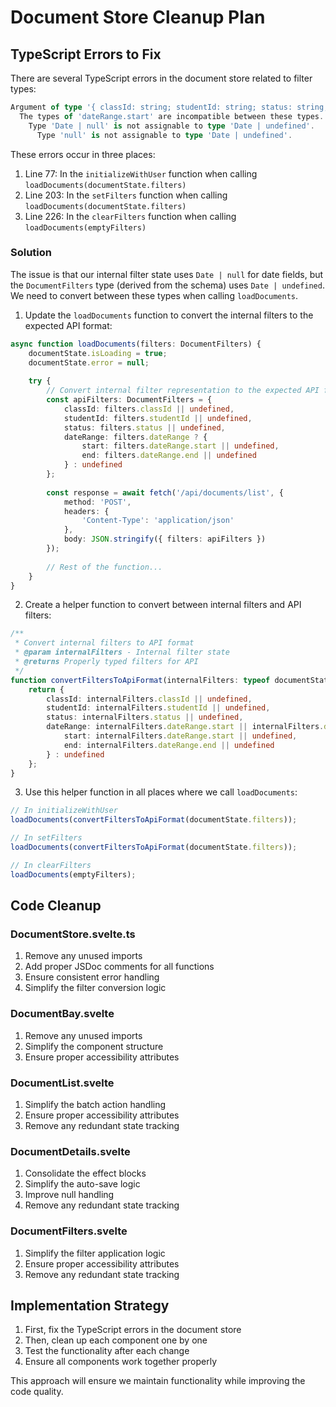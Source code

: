 # Document Store Cleanup Plan

## TypeScript Errors to Fix

There are several TypeScript errors in the document store related to filter types:

```typescript
Argument of type '{ classId: string; studentId: string; status: string; dateRange: { start: Date | null; end: Date | null; }; }' is not assignable to parameter of type '{ classId?: string | undefined; studentId?: string | undefined; status?: string | undefined; dateRange?: { start?: Date | undefined; end?: Date | undefined; } | undefined; }'.
  The types of 'dateRange.start' are incompatible between these types.
    Type 'Date | null' is not assignable to type 'Date | undefined'.
      Type 'null' is not assignable to type 'Date | undefined'.
```

These errors occur in three places:
1. Line 77: In the `initializeWithUser` function when calling `loadDocuments(documentState.filters)`
2. Line 203: In the `setFilters` function when calling `loadDocuments(documentState.filters)`
3. Line 226: In the `clearFilters` function when calling `loadDocuments(emptyFilters)`

### Solution

The issue is that our internal filter state uses `Date | null` for date fields, but the `DocumentFilters` type (derived from the schema) uses `Date | undefined`. We need to convert between these types when calling `loadDocuments`.

1. Update the `loadDocuments` function to convert the internal filters to the expected API format:

```typescript
async function loadDocuments(filters: DocumentFilters) {
    documentState.isLoading = true;
    documentState.error = null;
    
    try {
        // Convert internal filter representation to the expected API format
        const apiFilters: DocumentFilters = {
            classId: filters.classId || undefined,
            studentId: filters.studentId || undefined,
            status: filters.status || undefined,
            dateRange: filters.dateRange ? {
                start: filters.dateRange.start || undefined,
                end: filters.dateRange.end || undefined
            } : undefined
        };
        
        const response = await fetch('/api/documents/list', {
            method: 'POST',
            headers: {
                'Content-Type': 'application/json'
            },
            body: JSON.stringify({ filters: apiFilters })
        });
        
        // Rest of the function...
    }
}
```

2. Create a helper function to convert between internal filters and API filters:

```typescript
/**
 * Convert internal filters to API format
 * @param internalFilters - Internal filter state
 * @returns Properly typed filters for API
 */
function convertFiltersToApiFormat(internalFilters: typeof documentState.filters): DocumentFilters {
    return {
        classId: internalFilters.classId || undefined,
        studentId: internalFilters.studentId || undefined,
        status: internalFilters.status || undefined,
        dateRange: internalFilters.dateRange.start || internalFilters.dateRange.end ? {
            start: internalFilters.dateRange.start || undefined,
            end: internalFilters.dateRange.end || undefined
        } : undefined
    };
}
```

3. Use this helper function in all places where we call `loadDocuments`:

```typescript
// In initializeWithUser
loadDocuments(convertFiltersToApiFormat(documentState.filters));

// In setFilters
loadDocuments(convertFiltersToApiFormat(documentState.filters));

// In clearFilters
loadDocuments(emptyFilters);
```

## Code Cleanup

### DocumentStore.svelte.ts

1. Remove any unused imports
2. Add proper JSDoc comments for all functions
3. Ensure consistent error handling
4. Simplify the filter conversion logic

### DocumentBay.svelte

1. Remove any unused imports
2. Simplify the component structure
3. Ensure proper accessibility attributes

### DocumentList.svelte

1. Simplify the batch action handling
2. Ensure proper accessibility attributes
3. Remove any redundant state tracking

### DocumentDetails.svelte

1. Consolidate the effect blocks
2. Simplify the auto-save logic
3. Improve null handling
4. Remove any redundant state tracking

### DocumentFilters.svelte

1. Simplify the filter application logic
2. Ensure proper accessibility attributes
3. Remove any redundant state tracking

## Implementation Strategy

1. First, fix the TypeScript errors in the document store
2. Then, clean up each component one by one
3. Test the functionality after each change
4. Ensure all components work together properly

This approach will ensure we maintain functionality while improving the code quality.